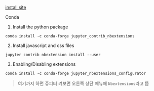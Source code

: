 [install site](http://jupyter-contrib-nbextensions.readthedocs.io/en/latest/install.html)

Conda

1. Install the python package

`conda install -c conda-forge jupyter_contrib_nbextensions`

2. Install javascript and css files

`jupyter contrib nbextension install --user`

3. Enabling/Disabling extensions

`conda install -c conda-forge jupyter_nbextensions_configurator`

> 여기까지 하면 쥬피터 켜보면 오른쪽 상단 메뉴에 `Nbextensions`라고 뜸